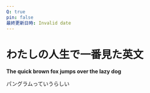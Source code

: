 ```yaml
---
Q: true
pin: false
最終更新日時: Invalid date
---
```

# わたしの人生で一番見た英文

**The quick brown fox jumps over the lazy dog**

パングラムっていうらしい